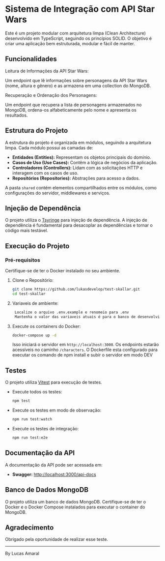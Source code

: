 # Sistema de Integração com API Star Wars

Este é um projeto modular com arquitetura limpa (Clean Architecture) desenvolvido em TypeScript, seguindo os princípios SOLID. O objetivo é criar uma aplicação bem estruturada, modular e fácil de manter.

## Funcionalidades
Leitura de Informações da API Star Wars:

Um endpoint que lê informações sobre personagens da API Star Wars (nome, altura e gênero) e as armazena em uma collection do MongoDB.

Recuperação e Ordenação dos Personagens:

Um endpoint que recupera a lista de personagens armazenados no MongoDB, ordena-os alfabeticamente pelo nome e apresenta os resultados.

## Estrutura do Projeto

A estrutura do projeto é organizada em módulos, seguindo a arquitetura limpa. Cada módulo possui as camadas de:

- **Entidades (Entities):** Representam os objetos principais do domínio.
- **Casos de Uso (Use Cases):** Contêm a lógica de negócios da aplicação.
- **Controladores (Controllers):** Lidam com as solicitações HTTP e interagem com os casos de uso.
- **Repositórios (Repositories):** Abstrações para acesso a dados.

A pasta `shared` contém elementos compartilhados entre os módulos, como configurações do servidor, middlewares e serviços.

## Injeção de Dependência

O projeto utiliza o [Tsyringe](https://github.com/microsoft/tsyringe) para injeção de dependência. A injeção de dependência é fundamental para desacoplar as dependências e tornar o código mais testável.

## Execução do Projeto

### Pré-requisitos

Certifique-se de ter o Docker instalado no seu ambiente.

1. Clone o Repositório:

   ```bash
   git clone https://github.com/lukasdevelop/test-skallar.git
   cd test-skallar
   ```

2. Variaveis de ambiente:

   ```bash
    Localize o arquivo .env.example e renomeio para .env 
    Mantenha o valor das variaveis atuais é para o banco de desenvolvimento
   ```

3. Execute os containers do Docker:

   ```bash
   docker-compose up -d
   ```

   Isso iniciará o servidor em `http://localhost:3000`. Os endpoints estarão acessíveis no caminho `/characters`.
   O Dockerfile esta configurado para executar os comando de npm install e subir o servidor em modo DEV

## Testes

O projeto utiliza [Vitest](https://github.com/vitejs/vitest) para execução de testes.

- Execute todos os testes:

  ```bash
  npm test
  ```

- Execute os testes em modo de observação:

  ```bash
  npm run test:watch
  ```

- Execute os testes de integração:

  ```bash
  npm run test:e2e
  ```

## Documentação da API

A documentação da API pode ser acessada em:

- **Swagger:** [http://localhost:3000/api-docs](http://localhost:3000/api-docs)

## Banco de Dados MongoDB

O projeto utiliza um banco de dados MongoDB. Certifique-se de ter o Docker e o Docker Compose instalados para executar o container do MongoDB.

## Agradecimento

Obrigado pela oportunidade de realizar esse teste.

---
By
Lucas Amaral
